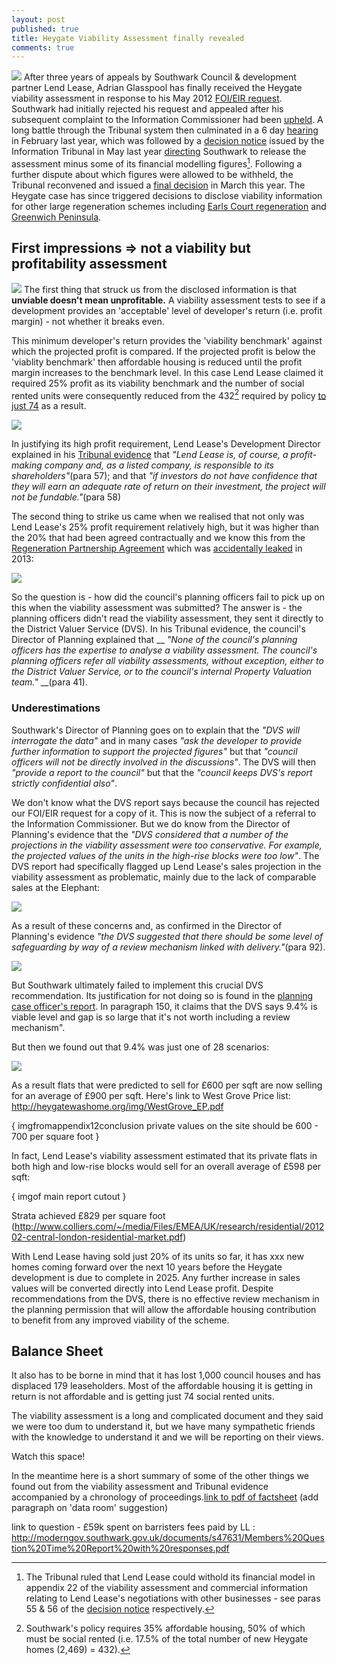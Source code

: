 ```yaml
---
layout: post
published: true
title: Heygate Viability Assessment finally revealed
comments: true
---
```


![](http://crappistmartin.github.io/images/Tribunalfolderssmall.jpg)
After three years of appeals by Southwark Council & development partner Lend Lease, Adrian Glasspool has finally received the Heygate viability assessment in response to his May 2012 [FOI/EIR request](https://www.whatdotheyknow.com/request/viability_assessment_for_plannin?unfold=1). Southwark had initially rejected his request and appealed after his subsequent complaint to the Information Commissioner had been [upheld](http://ico.org.uk/~/media/documents/decisionnotices/2013/fer_0461281.ashx). A long battle through the Tribunal system then culminated in a 6 day [hearing](http://35percent.org/blog/2014/02/11/heygate-tribunal-hearing-extended/) in February last year, which was followed by a [decision notice](http://35percent.org/blog/2014/05/10/foi-appeal-decision/) issued by the Information Tribunal in May last year [directing](http://heygate.github.io/img/FirstTierDecisionHeygate.pdf) Southwark to release the assessment minus some of its financial modelling figures[^1]. Following a further dispute about which figures were allowed to be withheld, the Tribunal reconvened and issued a [final decision](http://www.informationtribunal.gov.uk/DBFiles/Decision/i1505/London%20Borough%20of%20Southwark%20EA.2013.0162%20%2810.3.15%29%202nd%20Decision.pdf) in March this year. The Heygate case has since triggered decisions to disclose viability information for other large regeneration schemes including [Earls Court regeneration](http://ico.org.uk/~/media/documents/decisionnotices/2013/fer_0491596.ashx) and [Greenwich Peninsula](http://ico.org.uk/~/media/documents/decisionnotices/2014/fer_0524770.pdf). 


## First impressions => not a viability but profitability assessment
![](http://crappistmartin.github.io/images/ViabilityAssessment.png)
The first thing that struck us from the disclosed information is that __unviable doesn't mean unprofitable.__ A viability assessment tests to see if a development provides an 'acceptable' level of developer's return (i.e. profit margin) - not whether it breaks even.
 
This minimum developer's return provides the 'viability benchmark' against which the projected profit is compared. If the projected profit is below the 'viablity benchmark' then affordable housing is reduced until the profit margin increases to the benchmark level. In this case Lend Lease claimed it required 25% profit as its viability benchmark and the number of social rented units were consequently reduced from the 432[^2] required by policy [to just 74](/affordable-housing) as a result. 

![](http://crappistmartin.github.io/images/viabilitybenchmark.png)
 
In justifying its high profit requirement, Lend Lease's Development Director explained in his [Tribunal evidence](https://www.dropbox.com/s/ljlg8vgt2zywied/RobHeasmanLegallyPrivileged%26Confidential.pdf) that _"Lend Lease is, of course, a profit-making company and, as a listed company, is responsible to its shareholders"_(para 57); and that _"if investors do not have confidence that they will earn an adequate rate of return on their investment, the project will not be fundable."_(para 58)

The second thing to strike us came when we realised that not only was Lend Lease's 25% profit requirement relatively high, but it was higher than the 20% that had been agreed contractually and we know this from the [Regeneration Partnership Agreement](https://southwarknotes.files.wordpress.com/2013/02/ra.pdf) which was [accidentally leaked](http://www.newstatesman.com/news/2013/02/southwark-accidentally-leaks-confidential-information) in 2013:

![](http://crappistmartin.github.io/images/RAdevelopersreturn.png)

So the question is - how did the council's planning officers fail to pick up on this when the viability assessment was submitted?
The answer is - the planning officers didn't read the viability assessment, they sent it directly to the District Valuer Service (DVS). In his Tribunal evidence, the council's Director of Planning explained that __ _"None of the council's planning officers has the expertise to analyse a viability assessment. The council's planning officers refer all viability assessments, without exception, either to the District Valuer Service, or to the council's internal Property Valuation team."_ __(para 41). 


### Underestimations
Southwark's Director of Planning goes on to explain that the _"DVS will interrogate the data"_ and in many cases _"ask the developer to provide further information to support the projected figures"_ but that _"council officers will not be directly involved in the discussions"_. The DVS will then _"provide a report to the council"_ but that the _"council keeps DVS's report strictly confidential also"_.  

We don't know what the DVS report says because the council has rejected our FOI/EIR request for a copy of it. This is now the subject of a referral to the Information Commissioner. But we do know from the Director of Planning's evidence that the _"DVS considered that a number of the projections in the viability assessment were too conservative. For example, the projected values of the units in the high-rise blocks were too low"_. The DVS report had specifically flagged up Lend Lease's sales projection in the viability assessment as problematic, mainly due to the lack of comparable sales at the Elephant: 

![](http://crappistmartin.github.io/images/DVSreport_extract.png)

As a result of these concerns and, as confirmed in the Director of Planning's evidence _"the DVS suggested that there should be some level of safeguarding by way of a review mechanism linked with delivery."_(para 92).

![](http://crappistmartin.github.ioDVSreviewmechanism.png)


But Southwark ultimately failed to implement this crucial DVS recommendation. Its justification for not doing so is found in the [planning case officer's report](http://planbuild.southwark.gov.uk/documents/?GetDocument=%7b%7b%7b!hgyBVuEH%2b8BxXry2bGRAtA%3d%3d!%7d%7d%7d). In paragraph 150, it claims that the DVS says 9.4% is viable level and gap is so large that it's not worth including a review mechanism". 

But then we found out that 9.4% was just one of 28 scenarios:

![](http://crappistmartin.github.io/images/DVS28scenarios.png)

As a result flats that were predicted to sell for £600 per sqft are now selling for an average of £900 per sqft.
Here's link to West Grove Price list: http://heygatewashome.org/img/WestGrove_EP.pdf


{ imgfromappendix12conclusion private values on the site should be 600 - 700 per square foot }

In fact, Lend Lease's viability assessment estimated that its private flats in both high and low-rise blocks would sell for an overall average of £598 per sqft:

{ imgof main report cutout }




Strata achieved £829 per square foot (http://www.colliers.com/~/media/Files/EMEA/UK/research/residential/201202-central-london-residential-market.pdf)

With Lend Lease having sold just 20% of its units so far, it has xxx new homes coming forward over the next 10 years before the Heygate development is due to complete in 2025. Any further increase in sales values will be converted directly into Lend Lease profit. Despite recommendations from the DVS, there is no effective review mechanism in the planning permission that will allow the affordable housing contribution to benefit from any improved viability of the scheme.   




<h2>Balance Sheet</h2>
It also has to be borne in mind that it has lost 1,000 council houses and has displaced 179 leaseholders. Most of the affordable housing it is getting in return is not affordable and is getting just 74 social rented units. 

The viability assessment is a long and complicated document and they said we were too dum to understand it, but we have many sympathetic friends with the knowledge to understand it and we will be reporting on their views. 

Watch this space!

In the meantime here is a short summary of some of the other things we found out from the viability assessment and Tribunal evidence accompanied by a chronology of proceedings.[link to pdf of factsheet]() (add paragraph on 'data room' suggestion)


link to question - £59k spent on barristers fees paid by LL : http://moderngov.southwark.gov.uk/documents/s47631/Members%20Question%20Time%20Report%20with%20responses.pdf






[^1]: The Tribunal ruled that Lend Lease could withold its financial model in appendix 22 of the viability assessment and commercial information relating to Lend Lease's negotiations with other businesses - see paras 55 & 56 of the [decision notice](http://heygatewashome.org/img/FirstTierDecisionHeygate.pdf) respectively.  

[^2]: Southwark's policy requires 35% affordable housing, 50% of which must be social rented (i.e. 17.5% of the total number of new Heygate homes (2,469) = 432).

[^3]: See page 2 of Lend Lease's [2013 annual report](http://phx.corporate-ir.net/External.File?item=UGFyZW50SUQ9MjA0NTA3fENoaWxkSUQ9LTF8VHlwZT0z&t=1) - para 3 (Integrated Property Model) 

[^4]: See paragraph 50(ix) of [Lend Lease's response to the Tribunal](https://www.dropbox.com/s/rnblpa0ajaxk8em/LON_LIB1-%239487917-v1-Lend_Lease_EA_2013_0162_Response_to_LBS_Grounds_of_....pdf) - _"The Council’s costs as at January  2013  amounted  to about  £47.5  million  in  capital  expenditure  and  just under £18million in review costs  managing the estate"_.

[^5]: See penultimate paragraph on page 19 of this [Southwark News interview](http://35percent.org/images/SNHeygateOverage.pdf).

[^6]: See paragraph 50(ix) of [Lend Lease's response to the Tribunal](https://www.dropbox.com/s/rnblpa0ajaxk8em/LON_LIB1-%239487917-v1-Lend_Lease_EA_2013_0162_Response_to_LBS_Grounds_of_....pdf) - _"Lend Lease’s investment amounted to about £12 million as at January 2013, and Lend Lease has subsequently incurred about a further £2 million in costs."_